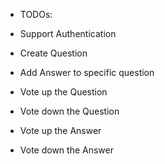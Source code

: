 - TODOs:

- Support Authentication
- Create Question
- Add Answer to specific question
- Vote up the Question
- Vote down the Question
- Vote up the Answer
- Vote down the Answer

